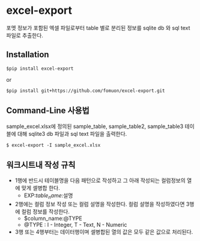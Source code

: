 # excel-export
포멧 정보가 포함된 엑셀 파일로부터 table 별로 분리된 정보를 sqlite db 와 sql text 파일로 추출한다.

## Installation

```
$pip install excel-export
```
or
```
$pip install git+https://github.com/fomuon/excel-export.git
```

## Command-Line 사용법

sample_excel.xlsx에 정의된 sample_table, sample_table2, sample_table3 테이블에 대해 sqlite3 db 파일과 sql text 파일을 출력한다.
```
$ excel-export -I sample_excel.xlsx
```

## 워크시트내 작성 규칙

* 1행에 반드시 테이블명을 다음 패턴으로 작성하고 그 아래 작성되는 컬럼정보의 열에 맞게 셀병합 한다.
	* EXP:$table_name:$설명
* 2행에는 컬럼 정보 작성 또는 컬럼 설명을 작성한다. 컬럼 설명을 작성하였다면 3행에 컬럼 정보를 작성한다.
	* $column_name:@TYPE
	* @TYPE : I - Integer, T - Text, N - Numeric
* 3행 또는 4행부터는 데이터행이며 셀병합된 열의 값은 모두 같은 값으로 처리된다.